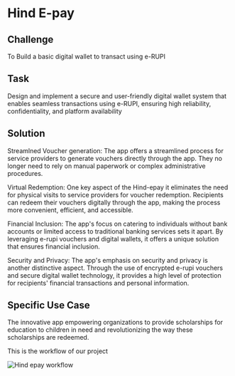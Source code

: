 # Hind E-pay

## Challenge
To Build a basic digital wallet to transact using e-RUPI

## Task
Design and implement a secure and user-friendly digital wallet system that enables seamless transactions using e-RUPI, ensuring high reliability, confidentiality, and platform availability

## Solution
Streamlned Voucher generation: The app offers a streamlined process for service providers to generate vouchers directly through the app. They no longer need to rely on manual paperwork or complex administrative procedures.

Virtual Redemption: One key aspect of the Hind-epay it eliminates the need for physical visits to service providers for voucher redemption. Recipients can redeem their vouchers digitally through the app, making the process more convenient, efficient, and accessible. 

Financial Inclusion: The app's focus on catering to individuals without bank accounts or limited access to traditional banking services sets it apart. By leveraging e-rupi vouchers and digital wallets, it offers a unique solution that ensures financial inclusion.

Security and Privacy: The app's emphasis on security and privacy is another distinctive aspect. Through the use of encrypted e-rupi vouchers and secure digital wallet technology, it provides a high level of protection for recipients' financial transactions and personal information.


## Specific Use Case
The innovative app empowering organizations to provide scholarships for education to children in need and revolutionizing the way these scholarships are redeemed.


This is the workflow of our project



![Hind epay workflow](https://github.com/parikhaitan/Hind-Epay/assets/108686676/d2258143-07b1-4ad8-a863-91709c8f5398)

